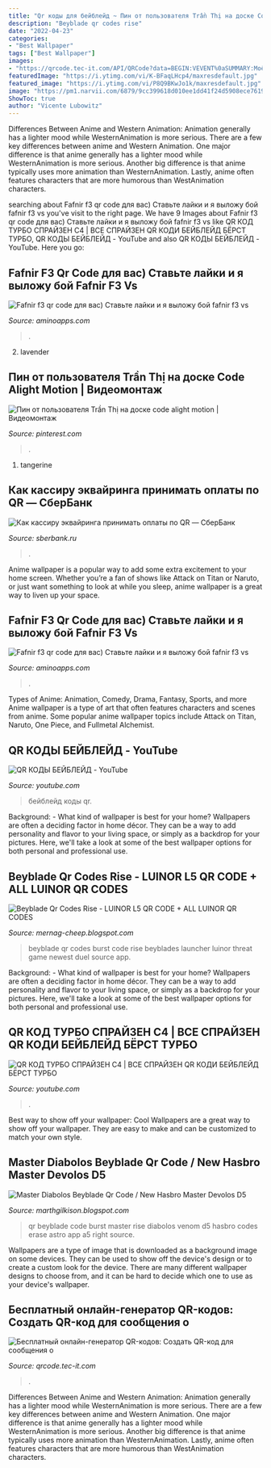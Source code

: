 ```yaml
---
title: "Qr коды для бейблейд ~ Пин от пользователя Trần Thị на доске Code Alight Motion"
description: "Beyblade qr codes rise"
date: "2022-04-23"
categories:
- "Best Wallpaper"
tags: ["Best Wallpaper"]
images:
- "https://qrcode.tec-it.com/API/QRCode?data=BEGIN:VEVENT%0aSUMMARY:Моё+мероприятие%0aDESCRIPTION:Описание%0aLOCATION:Место%0aDTSTART:20201101T051534Z%0aEND:VEVENT"
featuredImage: "https://i.ytimg.com/vi/K-BFaqLHcp4/maxresdefault.jpg"
featured_image: "https://i.ytimg.com/vi/P8Q9BKwJo1k/maxresdefault.jpg"
image: "https://pm1.narvii.com/6879/9cc399618d010ee1dd41f24d5908ece7619e4363r1-2048-1536v2_hq.jpg"
ShowToc: true
author: "Vicente Lubowitz"
---
```



Differences Between Anime and Western Animation: Animation generally has a lighter mood while WesternAnimation is more serious.
There are a few key differences between anime and Western Animation. One major difference is that anime generally has a lighter mood while WesternAnimation is more serious. Another big difference is that anime typically uses more animation than WesternAnimation. Lastly, anime often features characters that are more humorous than WestAnimation characters.

	

		
searching about Fafnir f3 qr code для вас) Ставьте лайки и я выложу бой fafnir f3 vs you've visit to the right page. We have 9 Images about Fafnir f3 qr code для вас) Ставьте лайки и я выложу бой fafnir f3 vs like QR КОД ТУРБО СПРАЙЗЕН С4 | ВСЕ СПРАЙЗЕН QR КОДИ БЕЙБЛЕЙД БЁРСТ ТУРБО, QR КОДЫ БЕЙБЛЕЙД - YouTube and also QR КОДЫ БЕЙБЛЕЙД - YouTube. Here you go:
		
    
## Fafnir F3 Qr Code для вас) Ставьте лайки и я выложу бой Fafnir F3 Vs

<img loading=lazy src="https://pm1.narvii.com/6879/3a8042c9123f64e6f5fc4a0b4b5bca57033c00c3r1-2048-1536v2_hq.jpg" onerror="this.onerror=null;this.src='https://tse4.mm.bing.net/th?id=OIP.CpSUcTuD-CANwY1cjRZaAwHaFj&amp;pid=15.1';" alt="Fafnir f3 qr code для вас) Ставьте лайки и я выложу бой fafnir f3 vs">

_Source: aminoapps.com_

>. 

	

2. lavender 

    
## Пин от пользователя Trần Thị на доске Code Alight Motion | Видеомонтаж

<img loading=lazy src="https://i.pinimg.com/736x/84/4f/92/844f9251749c63135908ab59082a8ffd.jpg" onerror="this.onerror=null;this.src='https://tse4.mm.bing.net/th?id=OIP.rz5Po2-z7IDVzc2T3HrvMAHaHI&amp;pid=15.1';" alt="Пин от пользователя Trần Thị на доске code alight motion | Видеомонтаж">

_Source: pinterest.com_

>. 

	

1. tangerine 

    
## Как кассиру эквайринга принимать оплаты по QR — СберБанк

<img loading=lazy src="https://www.sberbank.ru/portalserver/content/api/contentstream-id/0f26f9f9-0ce3-49c1-8fdd-93138cff7361/5f6124d4-625a-47fa-8b54-fa6575d4e882?&amp;_=1601027569979" onerror="this.onerror=null;this.src='https://tse2.mm.bing.net/th?id=OIP.GIAYfqLfMr6Z8QSTS_i_4QHaFo&amp;pid=15.1';" alt="Как кассиру эквайринга принимать оплаты по QR — СберБанк">

_Source: sberbank.ru_

>. 

	

Anime wallpaper is a popular way to add some extra excitement to your home screen. Whether you’re a fan of shows like Attack on Titan or Naruto, or just want something to look at while you sleep, anime wallpaper is a great way to liven up your space.

    
## Fafnir F3 Qr Code для вас) Ставьте лайки и я выложу бой Fafnir F3 Vs

<img loading=lazy src="https://pm1.narvii.com/6879/9cc399618d010ee1dd41f24d5908ece7619e4363r1-2048-1536v2_hq.jpg" onerror="this.onerror=null;this.src='https://tse1.mm.bing.net/th?id=OIP.POQL1-qMiRfGNw6Ew3qaewHaFj&amp;pid=15.1';" alt="Fafnir f3 qr code для вас) Ставьте лайки и я выложу бой fafnir f3 vs">

_Source: aminoapps.com_

>. 

	

Types of Anime: Animation, Comedy, Drama, Fantasy, Sports, and more
Anime wallpaper is a type of art that often features characters and scenes from anime. Some popular anime wallpaper topics include Attack on Titan, Naruto, One Piece, and Fullmetal Alchemist.

    
## QR КОДЫ БЕЙБЛЕЙД - YouTube

<img loading=lazy src="https://i.ytimg.com/vi/H2RZidH4RsA/hqdefault.jpg" onerror="this.onerror=null;this.src='https://tse3.mm.bing.net/th?id=OIP.uJa1ebjwXpL9rT-XfHukyAHaFj&amp;pid=15.1';" alt="QR КОДЫ БЕЙБЛЕЙД - YouTube">

_Source: youtube.com_

>бейблейд коды qr. 

	

Background: - What kind of wallpaper is best for your home?
Wallpapers are often a deciding factor in home décor. They can be a way to add personality and flavor to your living space, or simply as a backdrop for your pictures. Here, we'll take a look at some of the best wallpaper options for both personal and professional use.

    
## Beyblade Qr Codes Rise - LUINOR L5 QR CODE + ALL LUINOR QR CODES

<img loading=lazy src="https://i.ytimg.com/vi/P8Q9BKwJo1k/maxresdefault.jpg" onerror="this.onerror=null;this.src='https://tse1.mm.bing.net/th?id=OIP.hg2tnjmj7Gw_1_9jSxyJbAHaEK&amp;pid=15.1';" alt="Beyblade Qr Codes Rise - LUINOR L5 QR CODE + ALL LUINOR QR CODES">

_Source: mernag-cheep.blogspot.com_

>beyblade qr codes burst code rise beyblades launcher luinor threat game newest duel source app. 

	

Background: - What kind of wallpaper is best for your home?
Wallpapers are often a deciding factor in home décor. They can be a way to add personality and flavor to your living space, or simply as a backdrop for your pictures. Here, we'll take a look at some of the best wallpaper options for both personal and professional use.

    
## QR КОД ТУРБО СПРАЙЗЕН С4 | ВСЕ СПРАЙЗЕН QR КОДИ БЕЙБЛЕЙД БЁРСТ ТУРБО

<img loading=lazy src="https://i.ytimg.com/vi/K-BFaqLHcp4/maxresdefault.jpg" onerror="this.onerror=null;this.src='https://tse4.mm.bing.net/th?id=OIP.hAu1ZtfrCl7KcsPgfb6qpwHaEK&amp;pid=15.1';" alt="QR КОД ТУРБО СПРАЙЗЕН С4 | ВСЕ СПРАЙЗЕН QR КОДИ БЕЙБЛЕЙД БЁРСТ ТУРБО">

_Source: youtube.com_

>. 

	

Best way to show off your wallpaper:
Cool Wallpapers are a great way to show off your wallpaper. They are easy to make and can be customized to match your own style.

    
## Master Diabolos Beyblade Qr Code / New Hasbro Master Devolos D5

<img loading=lazy src="https://i.ytimg.com/vi/W1Wagjq0Ca0/maxresdefault.jpg" onerror="this.onerror=null;this.src='https://tse2.mm.bing.net/th?id=OIP.JEGA7hAbr-DTGS6Xg9uJ9AHaEK&amp;pid=15.1';" alt="Master Diabolos Beyblade Qr Code / New Hasbro Master Devolos D5">

_Source: marthgilkison.blogspot.com_

>qr beyblade code burst master rise diabolos venom d5 hasbro codes erase astro app a5 right source. 

	

Wallpapers are a type of image that is downloaded as a background image on some devices. They can be used to show off the device's design or to create a custom look for the device. There are many different wallpaper designs to choose from, and it can be hard to decide which one to use as your device's wallpaper.

    
## Бесплатный онлайн-генератор QR-кодов: Создать QR-код для сообщения о

<img loading=lazy src="https://qrcode.tec-it.com/API/QRCode?data=BEGIN:VEVENT%0aSUMMARY:Моё+мероприятие%0aDESCRIPTION:Описание%0aLOCATION:Место%0aDTSTART:20201101T051534Z%0aEND:VEVENT" onerror="this.onerror=null;this.src='https://tse1.mm.bing.net/th?id=OIP.EWdDZHkarmcGF_AngNsiAwHaHa&amp;pid=15.1';" alt="Бесплатный онлайн-генератор QR-кодов: Создать QR-код для сообщения о">

_Source: qrcode.tec-it.com_

>. 

	

Differences Between Anime and Western Animation: Animation generally has a lighter mood while WesternAnimation is more serious.
There are a few key differences between anime and Western Animation. One major difference is that anime generally has a lighter mood while WesternAnimation is more serious. Another big difference is that anime typically uses more animation than WesternAnimation. Lastly, anime often features characters that are more humorous than WestAnimation characters.

